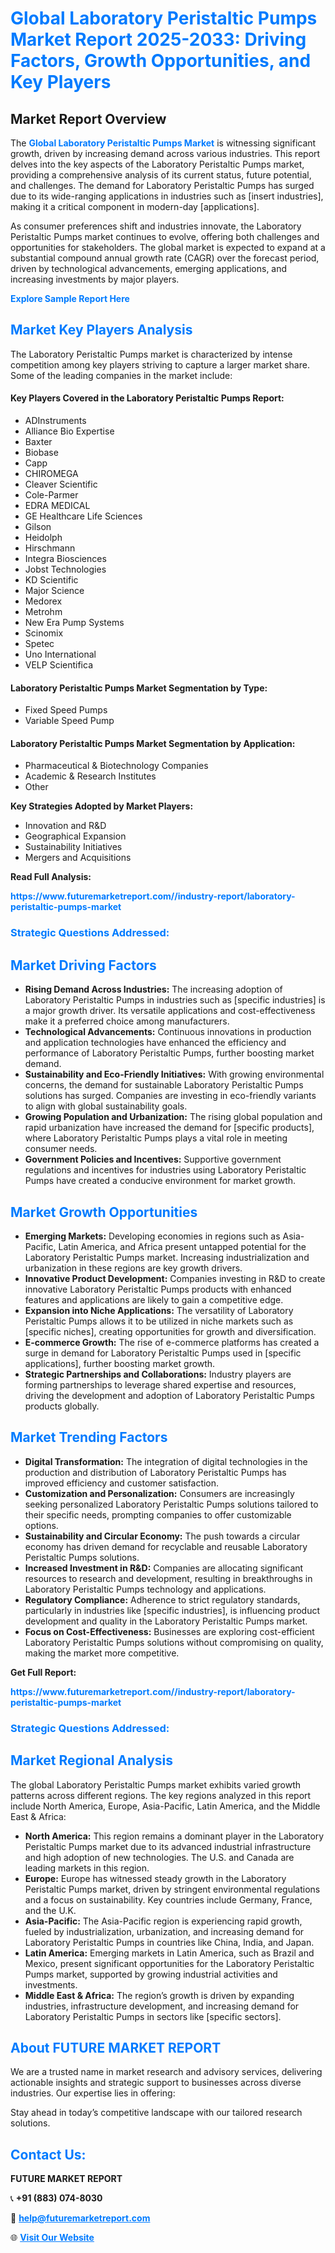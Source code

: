 <h1 style="color: #007BFF;">Global Laboratory Peristaltic Pumps Market Report 2025-2033: Driving Factors, Growth Opportunities, and Key Players</h1>

<section id="overview">
<h2>Market Report Overview</h2>
<p>The <a href="https://www.futuremarketreport.com//industry-report/laboratory-peristaltic-pumps-market" style="color: #007BFF; text-decoration: none;"><strong>Global Laboratory Peristaltic Pumps Market</strong></a> is witnessing significant growth, driven by increasing demand across various industries. This report delves into the key aspects of the Laboratory Peristaltic Pumps market, providing a comprehensive analysis of its current status, future potential, and challenges. The demand for Laboratory Peristaltic Pumps has surged due to its wide-ranging applications in industries such as [insert industries], making it a critical component in modern-day [applications].</p>
<p>As consumer preferences shift and industries innovate, the Laboratory Peristaltic Pumps market continues to evolve, offering both challenges and opportunities for stakeholders. The global market is expected to expand at a substantial compound annual growth rate (CAGR) over the forecast period, driven by technological advancements, emerging applications, and increasing investments by major players.</p>
</section>

<section id="overview">
<p><a href="https://www.futuremarketreport.com//request-sample/reportId=48938" style="color: #007BFF; text-decoration: none;"><strong>Explore Sample Report Here</strong></a></p>
</section>

<section id="key-players">
<h2 style="color: #007BFF;">Market Key Players Analysis</h2>
<p>The Laboratory Peristaltic Pumps market is characterized by intense competition among key players striving to capture a larger market share. Some of the leading companies in the market include:</p>
<h4>Key Players Covered in the Laboratory Peristaltic Pumps Report:</h4>
<ul><li>ADInstruments</li><li>Alliance Bio Expertise</li><li>Baxter</li><li>Biobase</li><li>Capp</li><li>CHIROMEGA</li><li>Cleaver Scientific</li><li>Cole-Parmer</li><li>EDRA MEDICAL</li><li>GE Healthcare Life Sciences</li><li>Gilson</li><li>Heidolph</li><li>Hirschmann</li><li>Integra Biosciences</li><li>Jobst Technologies</li><li>KD Scientific</li><li>Major Science</li><li>Medorex</li><li>Metrohm</li><li>New Era Pump Systems</li><li>Scinomix</li><li>Spetec</li><li>Uno International</li><li>VELP Scientifica</li></ul>
<h4>Laboratory Peristaltic Pumps Market Segmentation by Type:</h4>
<ul><li>Fixed Speed Pumps</li><li>Variable Speed Pump</li></ul>

<h4>Laboratory Peristaltic Pumps Market Segmentation by Application:</h4>
<ul><li>Pharmaceutical &amp; Biotechnology Companies</li><li>Academic &amp; Research Institutes</li><li>Other</li></ul>
<p><strong>Key Strategies Adopted by Market Players:</strong></p>
<ul>
<li>Innovation and R&D</li>
<li>Geographical Expansion</li>
<li>Sustainability Initiatives</li>
<li>Mergers and Acquisitions</li>
</ul>
</section>

<section>
<p><strong>Read Full Analysis: </strong></p><a href="https://www.futuremarketreport.com//industry-report/laboratory-peristaltic-pumps-market" style="color: #007BFF; text-decoration: none;"><strong>https://www.futuremarketreport.com//industry-report/laboratory-peristaltic-pumps-market</strong></a>
<h3 style="color: #007BFF;">Strategic Questions Addressed:</h3>
</section>

<section id="driving-factors">
<h2 style="color: #007BFF;">Market Driving Factors</h2>
<ul>
<li><strong>Rising Demand Across Industries:</strong> The increasing adoption of Laboratory Peristaltic Pumps in industries such as [specific industries] is a major growth driver. Its versatile applications and cost-effectiveness make it a preferred choice among manufacturers.</li>
<li><strong>Technological Advancements:</strong> Continuous innovations in production and application technologies have enhanced the efficiency and performance of Laboratory Peristaltic Pumps, further boosting market demand.</li>
<li><strong>Sustainability and Eco-Friendly Initiatives:</strong> With growing environmental concerns, the demand for sustainable Laboratory Peristaltic Pumps solutions has surged. Companies are investing in eco-friendly variants to align with global sustainability goals.</li>
<li><strong>Growing Population and Urbanization:</strong> The rising global population and rapid urbanization have increased the demand for [specific products], where Laboratory Peristaltic Pumps plays a vital role in meeting consumer needs.</li>
<li><strong>Government Policies and Incentives:</strong> Supportive government regulations and incentives for industries using Laboratory Peristaltic Pumps have created a conducive environment for market growth.</li>
</ul>
</section>

<section id="growth-opportunities">
<h2 style="color: #007BFF;">Market Growth Opportunities</h2>
<ul>
<li><strong>Emerging Markets:</strong> Developing economies in regions such as Asia-Pacific, Latin America, and Africa present untapped potential for the Laboratory Peristaltic Pumps market. Increasing industrialization and urbanization in these regions are key growth drivers.</li>
<li><strong>Innovative Product Development:</strong> Companies investing in R&D to create innovative Laboratory Peristaltic Pumps products with enhanced features and applications are likely to gain a competitive edge.</li>
<li><strong>Expansion into Niche Applications:</strong> The versatility of Laboratory Peristaltic Pumps allows it to be utilized in niche markets such as [specific niches], creating opportunities for growth and diversification.</li>
<li><strong>E-commerce Growth:</strong> The rise of e-commerce platforms has created a surge in demand for Laboratory Peristaltic Pumps used in [specific applications], further boosting market growth.</li>
<li><strong>Strategic Partnerships and Collaborations:</strong> Industry players are forming partnerships to leverage shared expertise and resources, driving the development and adoption of Laboratory Peristaltic Pumps products globally.</li>
</ul>
</section>

<section id="trending-factors">
<h2 style="color: #007BFF;">Market Trending Factors</h2>
<ul>
<li><strong>Digital Transformation:</strong> The integration of digital technologies in the production and distribution of Laboratory Peristaltic Pumps has improved efficiency and customer satisfaction.</li>
<li><strong>Customization and Personalization:</strong> Consumers are increasingly seeking personalized Laboratory Peristaltic Pumps solutions tailored to their specific needs, prompting companies to offer customizable options.</li>
<li><strong>Sustainability and Circular Economy:</strong> The push towards a circular economy has driven demand for recyclable and reusable Laboratory Peristaltic Pumps solutions.</li>
<li><strong>Increased Investment in R&D:</strong> Companies are allocating significant resources to research and development, resulting in breakthroughs in Laboratory Peristaltic Pumps technology and applications.</li>
<li><strong>Regulatory Compliance:</strong> Adherence to strict regulatory standards, particularly in industries like [specific industries], is influencing product development and quality in the Laboratory Peristaltic Pumps market.</li>
<li><strong>Focus on Cost-Effectiveness:</strong> Businesses are exploring cost-efficient Laboratory Peristaltic Pumps solutions without compromising on quality, making the market more competitive.</li>
</ul>
</section>

<section>
<p><strong>Get Full Report: </strong></p><a href="https://www.futuremarketreport.com//industry-report/laboratory-peristaltic-pumps-market" style="color: #007BFF; text-decoration: none;"><strong>https://www.futuremarketreport.com//industry-report/laboratory-peristaltic-pumps-market</strong></a>
<h3 style="color: #007BFF;">Strategic Questions Addressed:</h3>
</section>


<section id="regional-analysis">
<h2 style="color: #007BFF;">Market Regional Analysis</h2>
<p>The global Laboratory Peristaltic Pumps market exhibits varied growth patterns across different regions. The key regions analyzed in this report include North America, Europe, Asia-Pacific, Latin America, and the Middle East & Africa:</p>
<ul>
<li><strong>North America:</strong> This region remains a dominant player in the Laboratory Peristaltic Pumps market due to its advanced industrial infrastructure and high adoption of new technologies. The U.S. and Canada are leading markets in this region.</li>
<li><strong>Europe:</strong> Europe has witnessed steady growth in the Laboratory Peristaltic Pumps market, driven by stringent environmental regulations and a focus on sustainability. Key countries include Germany, France, and the U.K.</li>
<li><strong>Asia-Pacific:</strong> The Asia-Pacific region is experiencing rapid growth, fueled by industrialization, urbanization, and increasing demand for Laboratory Peristaltic Pumps in countries like China, India, and Japan.</li>
<li><strong>Latin America:</strong> Emerging markets in Latin America, such as Brazil and Mexico, present significant opportunities for the Laboratory Peristaltic Pumps market, supported by growing industrial activities and investments.</li>
<li><strong>Middle East & Africa:</strong> The region’s growth is driven by expanding industries, infrastructure development, and increasing demand for Laboratory Peristaltic Pumps in sectors like [specific sectors].</li>
</ul>
</section>

<footer>
<h2 style="color: #007BFF;">About FUTURE MARKET REPORT</h2>
<p>We are a trusted name in market research and advisory services, delivering actionable insights and strategic support to businesses across diverse industries. Our expertise lies in offering:</p>

<p>Stay ahead in today’s competitive landscape with our tailored research solutions.</p>

<h2 style="color: #007BFF;">Contact Us:</h2>
<p><strong>FUTURE MARKET REPORT</strong></p>
<p>📞 <strong>+91 (883) 074-8030</strong></p>
<p>📧 <strong><a href="mailto:help@futuremarketreport.com" style="color: #007BFF;">help@futuremarketreport.com</a></strong></p>
<p>🌐 <strong><a href="https://www.futuremarketreport.com/" style="color: #007BFF;">Visit Our Website</a></strong></p>
</footer>
